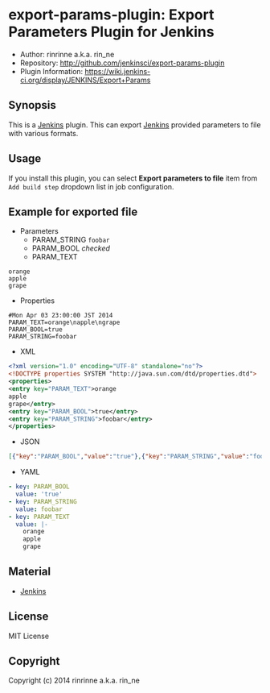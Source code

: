 export-params-plugin: Export Parameters Plugin for Jenkins
==============================

* Author: rinrinne a.k.a. rin_ne
* Repository: http://github.com/jenkinsci/export-params-plugin
* Plugin Information: https://wiki.jenkins-ci.org/display/JENKINS/Export+Params

Synopsis
----------------

This is a [Jenkins][jenkins] plugin.
This can export [Jenkins][jenkins] provided parameters to file with various formats.

Usage
----------------

If you install this plugin, you can select **Export parameters to file** item from `Add build step` dropdown list in job configuration.


Example for exported file
--------------------------

* Parameters
  * PARAM_STRING `foobar`
  * PARAM_BOOL *checked*
  * PARAM_TEXT
```
orange
apple
grape
```

* Properties

```properties
#Mon Apr 03 23:00:00 JST 2014
PARAM_TEXT=orange\napple\ngrape
PARAM_BOOL=true
PARAM_STRING=foobar
```

* XML

```xml
<?xml version="1.0" encoding="UTF-8" standalone="no"?>
<!DOCTYPE properties SYSTEM "http://java.sun.com/dtd/properties.dtd">
<properties>
<entry key="PARAM_TEXT">orange
apple
grape</entry>
<entry key="PARAM_BOOL">true</entry>
<entry key="PARAM_STRING">foobar</entry>
</properties>
```

* JSON

```json
[{"key":"PARAM_BOOL","value":"true"},{"key":"PARAM_STRING","value":"foobar"},{"key":"PARAM_TEXT","value":"orange\napple\ngrape"}]
```

* YAML

```yaml
- key: PARAM_BOOL
  value: 'true'
- key: PARAM_STRING
  value: foobar
- key: PARAM_TEXT
  value: |-
    orange
    apple
    grape
```

Material
----------------

* [Jenkins][jenkins]

[jenkins]: http://jenkins-ci.org/

License
----------------

MIT License

Copyright
----------------

Copyright (c) 2014 rinrinne a.k.a. rin_ne
